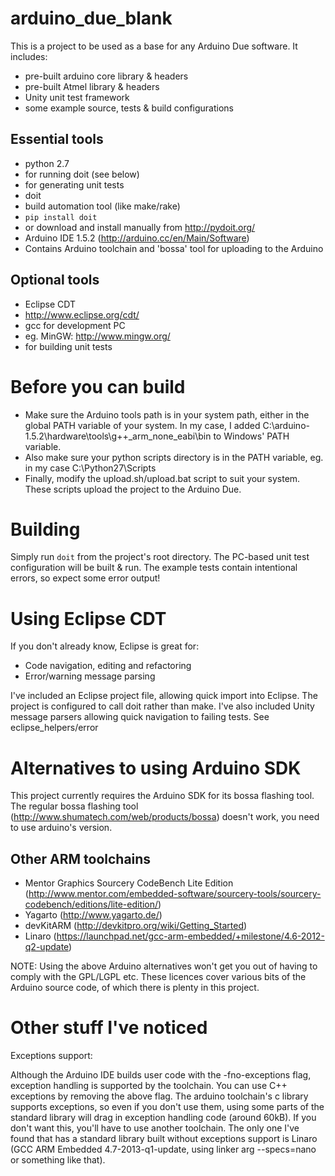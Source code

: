arduino_due_blank
=================

This is a project to be used as a base for any Arduino Due
software. It includes:
- pre-built arduino core library & headers
- pre-built Atmel library & headers
- Unity unit test framework
- some example source, tests & build configurations

Essential tools
---------------
- python 2.7
 - for running doit (see below)
 - for generating unit tests
- doit
 - build automation tool (like make/rake)
 - `pip install doit`
 - or download and install manually from http://pydoit.org/
- Arduino IDE 1.5.2 (http://arduino.cc/en/Main/Software)
 - Contains Arduino toolchain and 'bossa' tool for uploading to the Arduino

Optional tools
--------------
- Eclipse CDT
 - http://www.eclipse.org/cdt/
- gcc for development PC
 - eg. MinGW: http://www.mingw.org/
 - for building unit tests


Before you can build
====================
- Make sure the Arduino tools path is in your system path, either in the global
  PATH variable of your system. In my case, I added
  C:\arduino-1.5.2\hardware\tools\g++_arm_none_eabi\bin to Windows' PATH
  variable.
- Also make sure your python scripts directory is in the PATH variable, eg.
  in my case C:\Python27\Scripts
- Finally, modify the upload.sh/upload.bat script to suit your system. These
  scripts upload the project to the Arduino Due.


Building
========

Simply run `doit` from the project's root directory. The PC-based unit
test configuration will be built & run. The example tests contain
intentional errors, so expect some error output!


Using Eclipse CDT
=================

If you don't already know, Eclipse is great for:
- Code navigation, editing and refactoring
- Error/warning message parsing

I've included an Eclipse project file, allowing quick import into Eclipse.
The project is configured to call doit rather than make. I've also included
Unity message parsers allowing quick navigation to failing tests. See
eclipse_helpers/error


Alternatives to using Arduino SDK
=================================

This project currently requires the Arduino SDK for its bossa flashing tool.
The regular bossa flashing tool (http://www.shumatech.com/web/products/bossa)
doesn't work, you need to use arduino's version.

Other ARM toolchains
--------------------
- Mentor Graphics Sourcery CodeBench Lite Edition
  (http://www.mentor.com/embedded-software/sourcery-tools/sourcery-codebench/editions/lite-edition/)
- Yagarto (http://www.yagarto.de/)
- devKitARM (http://devkitpro.org/wiki/Getting_Started)
- Linaro (https://launchpad.net/gcc-arm-embedded/+milestone/4.6-2012-q2-update)

NOTE:
Using the above Arduino alternatives won't get you out of having to comply
with the GPL/LGPL etc. These licences cover various bits of the Arduino source
code, of which there is plenty in this project.


Other stuff I've noticed
========================

Exceptions support:

Although the Arduino IDE builds user code with the -fno-exceptions flag, exception
handling is supported by the toolchain. You can use C++ exceptions by removing the
above flag. The arduino toolchain's c library supports exceptions, so even if you
don't use them, using some parts of the standard library will drag in exception
handling code (around 60kB). If you don't want this, you'll have to use another
toolchain. The only one I've found that has a standard library built without
exceptions support is Linaro (GCC ARM Embedded 4.7-2013-q1-update, using linker arg
--specs=nano or something like that).
